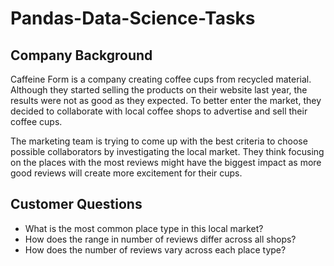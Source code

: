 # Pandas-Data-Science-Tasks

## Company Background

Caffeine Form is a company creating coffee cups from recycled material. Although they
started selling the products on their website last year, the results were not as good as they
expected. To better enter the market, they decided to collaborate with local coffee shops to
advertise and sell their coffee cups.

The marketing team is trying to come up with the best criteria to choose possible
collaborators by investigating the local market. They think focusing on the places with the
most reviews might have the biggest impact as more good reviews will create more
excitement for their cups.

## Customer Questions
* What is the most common place type in this local market?
* How does the range in number of reviews differ across all shops?
* How does the number of reviews vary across each place type?



